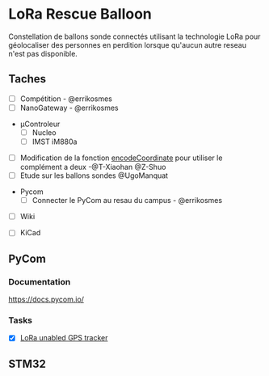 # LoRa Rescue Balloon
Constellation de ballons sonde connectés utilisant la technologie LoRa pour géolocaliser des personnes en perdition lorsque qu'aucun autre reseau n'est pas disponible.

## Taches

- [ ] Compétition - @errikosmes
- [ ] NanoGateway - @errikosmes
- µControleur  
    - [ ] Nucleo
    - [ ] IMST iM880a
- [ ] Modification de la fonction [encodeCoordinate](https://github.com/UGA-CampusIoT-student/LoRa_Rescue_Balloon/blob/master/PyCom/GPSTracker%20To%20TTN/main.py) pour utiliser le complément a deux -@T-Xiaohan @Z-Shuo
- [ ] Etude sur les ballons sondes @UgoManquat
- Pycom 
    - [ ] Connecter le PyCom au resau du campus - @errikosmes
- [ ] Wiki
- [ ] KiCad


## PyCom 

### Documentation

https://docs.pycom.io/ 

### Tasks
- [x] [LoRa unabled GPS tracker](https://github.com/UGA-CampusIoT-student/LoRa_Rescue_Balloon/tree/master/PyCom/GPSTracker%20To%20TTN)  

## STM32
